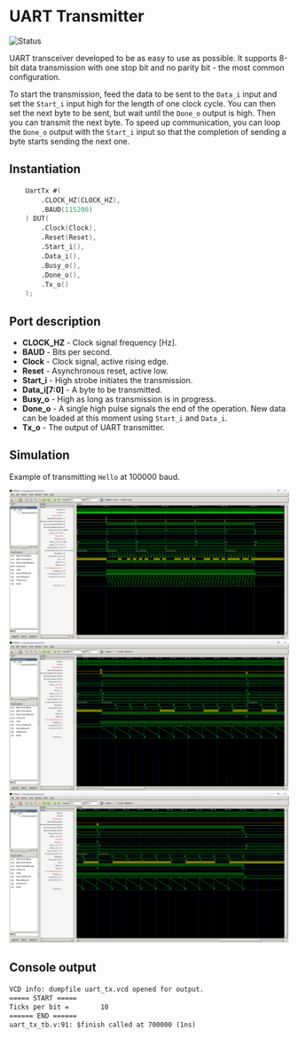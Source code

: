 # UART Transmitter

![Status](https://img.shields.io/badge/STATUS-READY-green.svg)

UART transceiver developed to be as easy to use as possible. It supports 8-bit data transmission with one stop bit and no parity bit - the most common configuration.

To start the transmission, feed the data to be sent to the `Data_i` input and set the `Start_i` input high for the length of one clock cycle. You can then set the next byte to be sent, but wait until the `Done_o` output is high. Then you can transmit the next byte. To speed up communication, you can loop the `Done_o` output with the `Start_i` input so that the completion of sending a byte starts sending the next one.

## Instantiation

```verilog
	UartTx #(
		.CLOCK_HZ(CLOCK_HZ),
		.BAUD(115200)
	) DUT(
		.Clock(Clock),
		.Reset(Reset),
		.Start_i(),
		.Data_i(),
		.Busy_o(),
		.Done_o(),
		.Tx_o()
	);
```

## Port description

+ **CLOCK_HZ** - Clock signal frequency [Hz].
+ **BAUD** - Bits per second.
+ **Clock** - Clock signal, active rising edge.
+ **Reset** - Asynchronous reset, active low.
+ **Start_i** - High strobe initiates the transmission.
+ **Data_i[7:0]** - A byte to be transmitted.
+ **Busy_o** - High as long as transmission is in progress.
+ **Done_o** - A single high pulse signals the end of the operation. New data can be loaded at this moment using `Start_i` and `Data_i`.
+ **Tx_o** - The output of UART transmitter.

## Simulation

Example of transmitting `Hello` at 100000 baud.

![Simulation](simulation1.png "Simulation")
![Simulation](simulation2.png "Simulation")
![Simulation](simulation3.png "Simulation")

## Console output

    VCD info: dumpfile uart_tx.vcd opened for output.
    ===== START =====
    Ticks per bit =        10
    ====== END ======
    uart_tx_tb.v:91: $finish called at 700000 (1ns)
